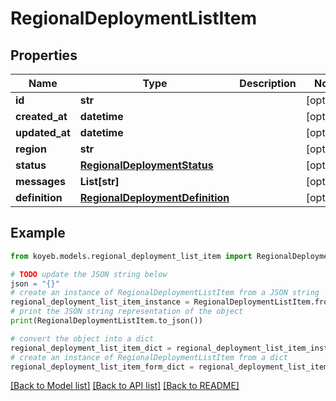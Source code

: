 # RegionalDeploymentListItem


## Properties

Name | Type | Description | Notes
------------ | ------------- | ------------- | -------------
**id** | **str** |  | [optional] 
**created_at** | **datetime** |  | [optional] 
**updated_at** | **datetime** |  | [optional] 
**region** | **str** |  | [optional] 
**status** | [**RegionalDeploymentStatus**](RegionalDeploymentStatus.md) |  | [optional] 
**messages** | **List[str]** |  | [optional] 
**definition** | [**RegionalDeploymentDefinition**](RegionalDeploymentDefinition.md) |  | [optional] 

## Example

```python
from koyeb.models.regional_deployment_list_item import RegionalDeploymentListItem

# TODO update the JSON string below
json = "{}"
# create an instance of RegionalDeploymentListItem from a JSON string
regional_deployment_list_item_instance = RegionalDeploymentListItem.from_json(json)
# print the JSON string representation of the object
print(RegionalDeploymentListItem.to_json())

# convert the object into a dict
regional_deployment_list_item_dict = regional_deployment_list_item_instance.to_dict()
# create an instance of RegionalDeploymentListItem from a dict
regional_deployment_list_item_form_dict = regional_deployment_list_item.from_dict(regional_deployment_list_item_dict)
```
[[Back to Model list]](../README.md#documentation-for-models) [[Back to API list]](../README.md#documentation-for-api-endpoints) [[Back to README]](../README.md)


